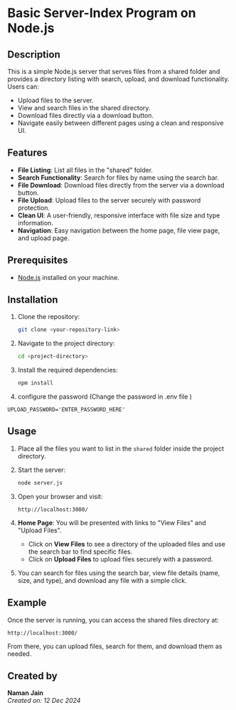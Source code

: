
# Basic Server-Index Program on Node.js

## Description
This is a simple Node.js server that serves files from a shared folder and provides a directory listing with search, upload, and download functionality. Users can:
- Upload files to the server.
- View and search files in the shared directory.
- Download files directly via a download button.
- Navigate easily between different pages using a clean and responsive UI.

## Features
- **File Listing**: List all files in the "shared" folder.
- **Search Functionality**: Search for files by name using the search bar.
- **File Download**: Download files directly from the server via a download button.
- **File Upload**: Upload files to the server securely with password protection.
- **Clean UI**: A user-friendly, responsive interface with file size and type information.
- **Navigation**: Easy navigation between the home page, file view page, and upload page.

## Prerequisites
- [Node.js](https://nodejs.org/) installed on your machine.

## Installation

1. Clone the repository:
   ```bash
   git clone <your-repository-link>
   ```

2. Navigate to the project directory:
   ```bash
   cd <project-directory>
   ```

3. Install the required dependencies:
   ```bash
   npm install
   ```
4. configure the password (Change the password in .env file )
```
UPLOAD_PASSWORD='ENTER_PASSWORD_HERE'
```

## Usage

1. Place all the files you want to list in the `shared` folder inside the project directory.
   
2. Start the server:
   ```bash
   node server.js
   ```

3. Open your browser and visit:
   ```
   http://localhost:3000/
   ```

4. **Home Page**: You will be presented with links to "View Files" and "Upload Files".
   - Click on **View Files** to see a directory of the uploaded files and use the search bar to find specific files.
   - Click on **Upload Files** to upload files securely with a password.

5. You can search for files using the search bar, view file details (name, size, and type), and download any file with a simple click.

## Example

Once the server is running, you can access the shared files directory at:
```
http://localhost:3000/
```
From there, you can upload files, search for them, and download them as needed.

## Created by
**Naman Jain**  
*Created on: 12 Dec 2024*
